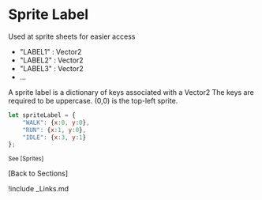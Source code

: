 # Sprite Label

Used at sprite sheets for easier access
 - "LABEL1" : Vector2
 - "LABEL2" : Vector2
 - "LABEL3" : Vector2
 - ...

A sprite label is a dictionary of keys associated with a Vector2
The keys are required to be uppercase. (0,0) is the top-left sprite.


```javascript
let spriteLabel = {
	"WALK": {x:0, y:0},
	"RUN": {x:1, y:0},
	"IDLE": {x:3, y:1}
}; 
```
<sub>See [Sprites]</sub>

[Back to Sections]

!include _Links.md